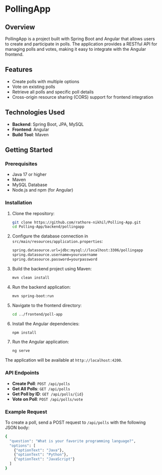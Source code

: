 # PollingApp

## Overview

PollingApp is a project built with Spring Boot and Angular that allows users to create and participate in polls. The application provides a RESTful API for managing polls and votes, making it easy to integrate with the Angular frontend.

## Features

- Create polls with multiple options
- Vote on existing polls
- Retrieve all polls and specific poll details
- Cross-origin resource sharing (CORS) support for frontend integration

## Technologies Used

- **Backend**: Spring Boot, JPA, MySQL
- **Frontend**: Angular
- **Build Tool**: Maven

## Getting Started

### Prerequisites

- Java 17 or higher
- Maven
- MySQL Database
- Node.js and npm (for Angular)

### Installation

1. Clone the repository:

   ```bash
   git clone https://github.com/rathore-nikhil/Polling-App.git
   cd Polling-App/backend/pollingapp
   
2. Configure the database connection in `src/main/resources/application.properties`:

   ```bash
   spring.datasource.url=jdbc:mysql://localhost:3306/pollingapp
   spring.datasource.username=yourusername
   spring.datasource.password=yourpassword

3. Build the backend project using Maven:
   ```bash
   mvn clean install

4. Run the backend application:
   ```bash
   mvn spring-boot:run

5. Navigate to the frontend directory:
   ````bash
   cd ../frontend/poll-app

6. Install the Angular dependencies:
   ```bash
   npm install

7. Run the Angular application:
   ```bash
   ng serve

The application will be available at `http://localhost:4200`.

### API Endpoints
- **Create Poll**: `POST /api/polls`
- **Get All Polls**: `GET /api/polls`
- **Get Poll by ID**: `GET /api/polls/{id}`
- **Vote on Poll**: `POST /api/polls/vote`

### Example Request
To create a poll, send a POST request to `/api/polls` with the following JSON body:
```bash
{
  "question": "What is your favorite programming language?",
  "options": [
    {"optionText": "Java"},
    {"optionText": "Python"},
    {"optionText": "JavaScript"}
  ]
}
